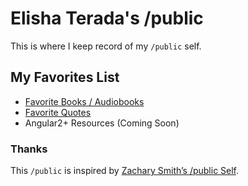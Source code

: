 # Elisha Terada's /public

This is where I keep record of my `/public` self. 

## My Favorites List

+ [Favorite Books / Audiobooks](BOOKS.md)
+ [Favorite Quotes](QUOTES.md)
+ Angular2+ Resources (Coming Soon)

### Thanks
 
 This `/public` is inspired by [Zachary Smith’s /public Self](https://github.com/zachsmith/public).
